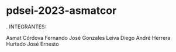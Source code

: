 # pdsei-2023-asmatcor
.
INTEGRANTES:

Asmat Córdova Fernando José
Gonzales Leiva Diego André
Herrera Hurtado José Ernesto

